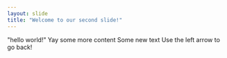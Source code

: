 ```yaml
---
layout: slide
title: "Welcome to our second slide!"
---
```

"hello world!"
Yay
some more content
Some new text
Use the left arrow to go back!
